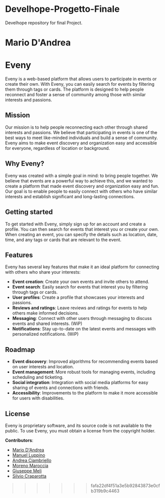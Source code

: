 
# Develhope-Progetto-Finale
Develhope repository for final Project. 

Mario D'Andrea
=======
# Eveny
Eveny is a web-based platform that allows users to participate in events or create their own. With Eveny, you can easily search for events by filtering them through tags or cards. The platform is designed to help people reconnect and foster a sense of community among those with similar interests and passions.

## Mission
Our mission is to help people reconnecting each other through shared interests and passions. We believe that participating in events is one of the best ways to meet like-minded individuals and build a sense of community. Eveny aims to make event discovery and organization easy and accessible for everyone, regardless of location or background.

## Why Eveny?
Eveny was created with a simple goal in mind: to bring people together. We believe that events are a powerful way to achieve this, and we wanted to create a platform that made event discovery and organization easy and fun. Our goal is to enable people to easily connect with others who have similar interests and establish significant and long-lasting connections.

## Getting started
To get started with Eveny, simply sign up for an account and create a profile. You can then search for events that interest you or create your own. When creating an event, you can specify the details such as location, date, time, and any tags or cards that are relevant to the event.

## Features
Eveny has several key features that make it an ideal platform for connecting with others who share your interests:
* <b>Event creation</b>: Create your own events and invite others to attend.
* <b>Event search</b>: Easily search for events that interest you by filtering through tags or cards.
* <b>User profiles</b>: Create a profile that showcases your interests and passions.
* <b>Reviews and ratings</b>: Leave reviews and ratings for events to help others make informed decisions.
* <b>Messaging</b>: Connect with other users through messaging to discuss events and shared interests. (WiP)
* <b>Notifications</b>: Stay up-to-date on the latest events and messages with personalized notifications. (WiP)

## Roadmap
* <b>Event discovery</b>: Improved algorithms for recommending events based on user interests and location.
* <b>Event management</b>: More robust tools for managing events, including scheduling and ticketing.
* <b>Social integration</b>: Integration with social media platforms for easy sharing of events and connections with friends.
* <b>Accessibility</b>: Improvements to the platform to make it more accessible for users with disabilities.

## License
Eveny is proprietary software, and its source code is not available to the public. To use Eveny, you must obtain a license from the copyright holder.

<b>Contributors</b>:

- <a href="https://github.com/Mariowebcs"> Mario D'Andrea </a>
- <a href="https://github.com/Malupp"> Manuel Luppino </a>
- <a href=""> Andrea Ciambriello </a>
- <a href=""> Moreno Maroccia </a>
- <a href=""> Giuseppe Meli </a>
- <a href=""> Silvio Craparotta </a>
>>>>>>> fafa22df4f51a3e5b92843873e0cfb319b9c4463
